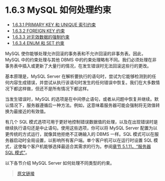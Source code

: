 # 1.6.3 MySQL 如何处理约束

- [1.6.3.1 PRIMARY KEY 和 UNIQUE 索引约束](/1/1.6/1.6.3/1.6.3.1/constraint-primary-key.html)
- [1.6.3.2 FOREIGN KEY 约束](/1/1.6/1.6.3/1.6.3.2/constraint-foreign-key.html)
- [1.6.3.3 对无效数据的强制约束](/1/1.6/1.6.3/1.6.3.3/constraint-invalid-data.html)
- [1.6.3.4 ENUM 和 SET 约束](/1/1.6/1.6.3/1.6.3.4/constraint-enum.html)

MySQL 使你能够处理允许回滚的事务表和不允许回滚的非事务表。因此，MySQL 中的约束处理与其他 DBMS 中的约束处理略有不同。我们必须处理在非事务表中插入或更新了大量行的情况，在发生错误时无法回滚这些行的更改。

基本原理是，MySQL Server 在解析要执行的语句时，尝试为它能够检测到的任何内容生成错误，并尝试从执行该语句时发生的任何错误中恢复。我们在大多数情况下都这样做，但还不是所有情况下都这样。

当发生错误时，MySQL 的选项是在中间停止语句，或者从问题中恢复并继续。默认情况下，服务器遵循后一种方法。例如，这意味着服务器可能会强制将无效值转换为最接近的有效值。

有几个 SQL 模式选项可用于更好地控制错误数据值的处理，以及在出现错误时是继续执行语句还是中止语句。使用这些选项，你可以将 MySQL Server 配置为以更传统的方式运行，就像其他拒绝不正确输入的 DBMS 一样。SQL 模式可以在服务器启动时全局设置，以影响所有客户端。单个客户机可以在运行时设置 SQL 模式，这使每个客户机能够选择最适合其需求的行为。参阅[章节 5.1.11，“服务器 SQL 模式”](/5/5.1/5.1.11/sql-mode.html)。

以下各节介绍 MySQL Server 如何处理不同类型的约束。

> [原文链接](https://dev.mysql.com/doc/refman/8.0/en/constraints.html)
